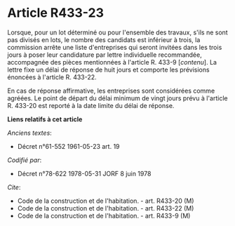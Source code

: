 # Article R433-23

Lorsque, pour un lot déterminé ou pour l'ensemble des travaux, s'ils ne sont pas divisés en lots, le nombre des candidats est
inférieur à trois, la commission arrête une liste d'entreprises qui seront invitées dans les trois jours à poser leur
candidature par lettre individuelle recommandée, accompagnée des pièces mentionnées à l'article R. 433-9 [*contenu*]. La
lettre fixe un délai de réponse de huit jours et comporte les prévisions énoncées à l'article R. 433-22.

En cas de réponse affirmative, les entreprises sont considérées comme agréées. Le point de départ du délai minimum de vingt
jours prévu à l'article R. 433-20 est reporté à la date limite du délai de réponse.

**Liens relatifs à cet article**

_Anciens textes_:

  - Décret n°61-552 1961-05-23 art. 19

_Codifié par_:

  - Décret n°78-622 1978-05-31 JORF 8 juin 1978

_Cite_:

  - Code de la construction et de l'habitation. - art. R433-20 (M)
  - Code de la construction et de l'habitation. - art. R433-22 (M)
  - Code de la construction et de l'habitation. - art. R433-9 (M)
